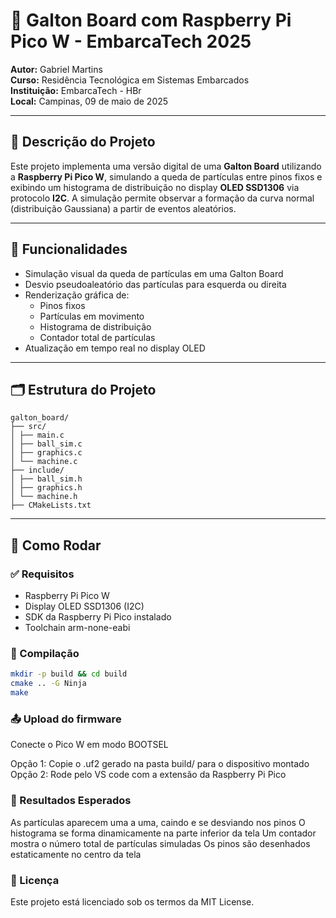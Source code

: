 # 🎲 Galton Board com Raspberry Pi Pico W - EmbarcaTech 2025

**Autor:** Gabriel Martins  
**Curso:** Residência Tecnológica em Sistemas Embarcados  
**Instituição:** EmbarcaTech - HBr  
**Local:** Campinas, 09 de maio de 2025

---

## 📌 Descrição do Projeto

Este projeto implementa uma versão digital de uma **Galton Board** utilizando a **Raspberry Pi Pico W**, simulando a queda de partículas entre pinos fixos e exibindo um histograma de distribuição no display **OLED SSD1306** via protocolo **I2C**. A simulação permite observar a formação da curva normal (distribuição Gaussiana) a partir de eventos aleatórios.

---

## 🧠 Funcionalidades

- Simulação visual da queda de partículas em uma Galton Board
- Desvio pseudoaleatório das partículas para esquerda ou direita
- Renderização gráfica de:
  - Pinos fixos
  - Partículas em movimento
  - Histograma de distribuição
  - Contador total de partículas
- Atualização em tempo real no display OLED

---

## 🗂️ Estrutura do Projeto
```
galton_board/
├── src/
│ ├── main.c
│ ├── ball_sim.c
│ ├── graphics.c
│ └── machine.c
├── include/
│ ├── ball_sim.h
│ ├── graphics.h
│ └── machine.h
├── CMakeLists.txt
```
---

## 🚀 Como Rodar

### ✅ Requisitos

- Raspberry Pi Pico W
- Display OLED SSD1306 (I2C)
- SDK da Raspberry Pi Pico instalado
- Toolchain arm-none-eabi

### 🔨 Compilação

```bash
mkdir -p build && cd build
cmake .. -G Ninja
make
```
### 📤 Upload do firmware

Conecte o Pico W em modo BOOTSEL

Opção 1: Copie o .uf2 gerado na pasta build/ para o dispositivo montado
Opção 2: Rode pelo VS code com a extensão da Raspberry Pi Pico

###  🧪 Resultados Esperados

As partículas aparecem uma a uma, caindo e se desviando nos pinos
O histograma se forma dinamicamente na parte inferior da tela
Um contador mostra o número total de partículas simuladas
Os pinos são desenhados estaticamente no centro da tela


### 📜 Licença

Este projeto está licenciado sob os termos da MIT License. 